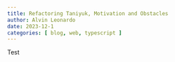 ```yaml
---
title: Refactoring Taniyuk, Motivation and Obstacles
author: Alvin Leonardo
date: 2023-12-1
categories: [ blog, web, typescript ]
---
```


Test
